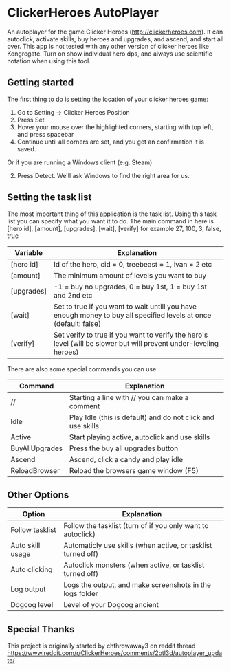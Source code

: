 # ClickerHeroes AutoPlayer
An autoplayer for the game Clicker Heroes (http://clickerheroes.com). It can autoclick, activate skills, buy heroes and upgrades, and ascend, and start all over.
This app is not tested with any other version of clicker heroes like Kongregate. Turn on show individual hero dps, and always use scientific notation when using this tool.

## Getting started
The first thing to do is setting the location of your clicker heroes game:

1. Go to Setting -> Clicker Heroes Position
2. Press Set
3. Hover your mouse over the highlighted corners, starting with top left, and press spacebar
4. Continue until all corners are set, and you get an confirmation it is saved.

Or if you are running a Windows client (e.g. Steam)

2. Press Detect. We'll ask Windows to find the right area for us.

## Setting the task list
The most important thing of this application is the task list. Using this task list you can specify what you want it to do.
The main command in here is [hero id], [amount], [upgrades], [wait], [verify] for example 27, 100, 3, false, true

| Variable  | Explanation                                                                                                       |
| --------- | ----------------------------------------------------------------------------------------------------------------- |
|[hero id]  | Id of the hero, cid = 0, treebeast = 1, ivan = 2 etc                                                              |
|[amount]   | The minimum amount of levels you want to buy                                                                      |
|[upgrades] | -1 = buy no upgrades, 0 = buy 1st, 1 = buy 1st and 2nd etc                                                        |
|[wait]     | Set to true if you want to wait untill you have enough money to buy all specified levels at once (default: false) |
|[verify]   | Set verify to true if you want to verify the hero's level (will be slower but will prevent under-leveling heroes) |

There are also some special commands you can use:

| Command       | Explanation                                                 |
| ------------- | ----------------------------------------------------------- |
|//             | Starting a line with // you can make a comment              |
|Idle           | Play Idle (this is default) and do not click and use skills |
|Active         | Start playing active, autoclick and use skills              |
|BuyAllUpgrades | Press the buy all upgrades button                           |
|Ascend         | Ascend, click a candy and play idle                         |
|ReloadBrowser  | Reload the browsers game window (F5)                        |

## Other Options
| Option          | Explanation                                                  |
| --------------- | ------------------------------------------------------------ |
|Follow tasklist  | Follow the tasklist (turn of if you only want to autoclick)  |
|Auto skill usage | Automaticly use skills (when active, or tasklist turned off) |
|Auto clicking    | Autoclick monsters (when active, or tasklist turned off)     |
|Log output       | Logs the output, and make screenshots in the logs folder     |
|Dogcog level     | Level of your Dogcog ancient                                 |

## Special Thanks
This project is originally started by chthrowaway3 on reddit thread https://www.reddit.com/r/ClickerHeroes/comments/2otl3d/autoplayer_update/
